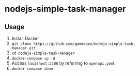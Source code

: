 # nodejs-simple-task-manager

## Usage
1. Install Docker
1. `git clone https://github.com/gammaaex/nodejs-simple-task-manager.git`
1. `cd nodejs-simple-task-manager`
1. `docker-compose up -d`
1. Access `localhost:3300` by referring to `openapi.yaml`
1. `docker-compose down`
